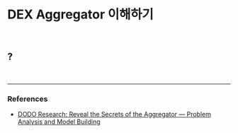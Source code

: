 # DEX Aggregator 이해하기

<br>

## ?

<br>

---

### References

- [DODO Research: Reveal the Secrets of the Aggregator — Problem Analysis and Model Building](https://blog.dodoex.io/dodo-research-reveal-the-secrets-of-the-aggregator-problem-analysis-and-model-building-ba0ead85948c)
